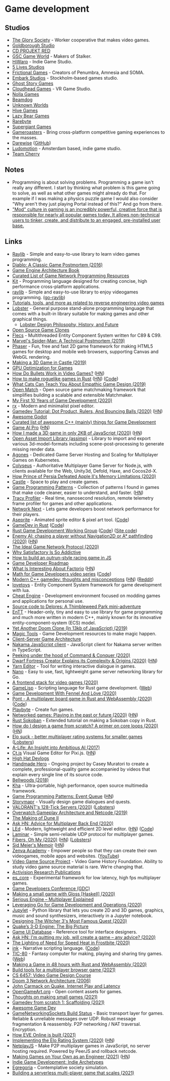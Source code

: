 # Game development

## Studios

- [The Glory Society](http://theglorysociety.com/) - Worker cooperative that makes video games.
- [Goldborough Studio](https://www.goldboroughstudio.com/)
- [CD PROJEKT RED](https://en.cdprojektred.com/)
- [GSC Game World](https://www.gsc-game.com/) - Makers of Stalker.
- [HiWarp](https://www.hiwarp.com/) - Indie Game Studio.
- [5 Lives Studios](http://5livesstudios.com/)
- [Frictional Games](https://frictionalgames.blogspot.com/) - Creators of Penumbra, Amnesia and SOMA.
- [Embark Studios](https://www.embark-studios.com/) - Stockholm-based games studio.
- [Ghost Story Games](https://www.ghoststorygames.com/)
- [Cloudhead Games](https://cloudheadgames.com/) - VR Game Studio.
- [Nolla Games](https://nollagames.com/)
- [Beamdog](https://www.beamdog.com/)
- [Unknown Worlds](https://unknownworlds.com/)
- [Hive Games](https://hivegames.io/)
- [Lazy Bear Games](http://lazybeargames.com/)
- [Rarebyte](https://www.rarebyte.com/)
- [Supergiant Games](https://www.supergiantgames.com/)
- [Gameroasters](https://www.gameroasters.com/) - Bring cross-platform competitive gaming experiences to the masses.
- [Darewise](https://www.darewise.com/) ([GitHub](https://github.com/Darewise))
- [Ludomotion](https://www.ludomotion.com/) - Amsterdam based, indie game studio.
- [Team Cherry](https://teamcherry.com.au/)

## Notes

- Programming is about solving problems. Programming a game isn't really any different. I start by thinking what problem is this game going to solve, as well as what other games might already do that. For example if I was making a physics puzzle game I would also consider "Why aren't they just playing Portal instead of this?" And go from there.
- ["Mod" culture in gaming is an incredibly powerful, creative force that is responsible for nearly all popular games today. It allows non-technical users to tinker, create, and distribute to an engaged, pre-installed user base.](https://twitter.com/cpaik/status/1270824271204532226)

## Links

- [Raylib](http://www.raylib.com) - Simple and easy-to-use library to learn video games programming.
- [Diablo: A Classic Game Postmortem (2016)](https://www.youtube.com/watch?v=VscdPA6sUkc)
- [Game Engine Architecture Book](https://www.gameenginebook.com/)
- [Curated List of Game Network Programming Resources](https://github.com/MFatihMAR/Game-Networking-Resources)
- [Kit](https://github.com/kitlang/kit) - Programming language designed for creating concise, high performance cross-platform applications.
- [raylib](https://github.com/raysan5/raylib) - Simple and easy-to-use library to enjoy videogames programming. ([go-raylib](https://github.com/chunqian/go-raylib))
- [Tutorials, tools, and more as related to reverse engineering video games](https://github.com/dsasmblr/game-hacking)
- [Lobster](http://strlen.com/lobster/) - General purpose stand-alone programming language that comes with a built-in library suitable for making games and other graphical things.
  - [Lobster Design Philosophy, History, and Future](https://htmlpreview.github.io/?https://raw.githubusercontent.com/aardappel/lobster/master/lobster/docs/philosophy.html)
- [Open Source Game Clones](https://osgameclones.com/)
- [Flecs](https://github.com/SanderMertens/flecs) - Multithreaded Entity Component System written for C89 & C99.
- [Marvel's Spider-Man: A Technical Postmortem (2019)](https://www.youtube.com/watch?v=KDhKyIZd3O8)
- [Phaser](https://github.com/photonstorm/phaser) - Fun, free and fast 2D game framework for making HTML5 games for desktop and mobile web browsers, supporting Canvas and WebGL rendering.
- [Making a 3D Game in Castle (2019)](https://medium.com/castle-archives/making-a-3d-game-in-castle-da628cb7e5e5)
- [GPU Optimization for Games](https://gist.github.com/silvesthu/505cf0cbf284bb4b971f6834b8fec93d)
- [How Do Bullets Work in Video Games?](https://www.gamasutra.com/blogs/TristanJung/20191206/355250/How_Do_Bullets_Work_in_Video_Games.php) ([HN](https://news.ycombinator.com/item?id=21859747))
- [How to make roguelike games in Rust](http://bfnightly.bracketproductions.com/rustbook/) ([HN](https://news.ycombinator.com/item?id=22020229)) ([Code](https://github.com/thebracket/rustrogueliketutorial))
- [What Cats Can Teach You About Empathic Game Design (2019)](https://www.youtube.com/watch?v=seyH_fX0vr0)
- [Open Match](https://github.com/googleforgames/open-match) - Open source game matchmaking framework that simplifies building a scalable and extensible Matchmaker.
- [My First 10 Years of Game Development (2020)](https://www.youtube.com/watch?v=egukLtEhyP0)
- [rx](https://github.com/cloudhead/rx) - Modern and minimalist pixel editor.
- [Gamedev Tutorial: Dot Product, Rulers, And Bouncing Balls (2020)](https://www.allenchou.net/2020/01/dot-product-projection-reflection/) ([HN](https://news.ycombinator.com/item?id=22102016))
- [Awesome Godot](https://github.com/Calinou/awesome-godot)
- [Curated list of awesome C++ (mainly) things for Game Development](https://github.com/Cmdu76/AwesomeCppGameDev)
- [Game AI Pro](http://www.gameaipro.com/) ([HN](https://news.ycombinator.com/item?id=22216472))
- [How I made a 3D game in only 2KB of JavaScript (2020)](http://frankforce.com/?p=7427) ([HN](https://news.ycombinator.com/item?id=22524287))
- [Open Asset Import Library (assimp)](https://github.com/assimp/assimp) - Library to import and export various 3d-model-formats including scene-post-processing to generate missing render data.
- [Agones](https://github.com/googleforgames/agones) - Dedicated Game Server Hosting and Scaling for Multiplayer Games on Kubernetes.
- [Colyseus](https://github.com/colyseus/colyseus) - Authoritative Multiplayer Game Server for Node.js, with clients available for the Web, Unity3d, Defold, Haxe, and Cocos2d-X.
- [How Prince of Persia Defeated Apple II's Memory Limitations (2020)](https://www.youtube.com/watch?v=sw0VfmXKq54)
- [Castle](https://castle.games/) - Space to play and create games.
- [Game Programming Patterns](http://gameprogrammingpatterns.com/) - Collection of patterns I found in games that make code cleaner, easier to understand, and faster. ([HN](https://news.ycombinator.com/item?id=23203699))
- [Tracy Profiler](https://github.com/wolfpld/tracy) - Real time, nanosecond resolution, remote telemetry frame profiler for games and other applications.
- [Network Next](https://www.networknext.com/) - Lets game developers boost network performance for their players.
- [Aseprite](https://www.aseprite.org/) - Animated sprite editor & pixel art tool. ([Code](https://github.com/aseprite/aseprite))
- [GameDev in Rust](https://arewegameyet.com/) ([Code](https://github.com/rust-gamedev/arewegameyet))
- [Rust Game Development Working Group](https://rust-gamedev.github.io/) ([Code](https://github.com/rust-gamedev/wg)) ([Site code](https://github.com/rust-gamedev/rust-gamedev.github.io))
- [Enemy AI: chasing a player without Navigation2D or A\* pathfinding (2020)](https://abitawake.com/news/articles/enemy-ai-chasing-a-player-without-navigation2d-or-a-star-pathfinding) ([HN](https://news.ycombinator.com/item?id=22848106))
- [The Ideal Game Network Protocol (2020)](https://paytonturnage.com/writing/ideal-game-network-protocol/)
- [Why Satisfactory Is So Addictive](https://www.youtube.com/watch?v=PV_wlU4drnM)
- [How to build an outrun-style racing game in JS](https://github.com/jakesgordon/javascript-racer)
- [Game Developer Roadmap](https://github.com/utilForever/game-developer-roadmap)
- [What Is Interesting About Factorio](http://fuseki.net/home/WhatIsInterestingAboutFactorio.html) ([HN](https://news.ycombinator.com/item?id=22931595))
- [Math for Game Developers video series](http://www.youtube.com/playlist?list=PLW3Zl3wyJwWOpdhYedlD-yCB7WQoHf-My) ([Code](https://github.com/BSVino/MathForGameDevelopers))
- [Modern C++ gamedev: thoughts and misconceptions](https://vittorioromeo.info/index/blog/gamedev_modern_cpp_thoughts.html) ([HN](https://news.ycombinator.com/item?id=23202120)) ([Reddit](https://www.reddit.com/r/cpp/comments/gkrquo/modern_c_gamedev_thoughts_misconceptions/))
- [lovetoys](https://github.com/lovetoys/lovetoys) - Entity Component System framework for game development with lua.
- [Cheat Engine](https://github.com/cheat-engine/cheat-engine) - Development environment focused on modding games and applications for personal use.
- [Source code to Delores: A Thimbleweed Park mini-adventure](https://github.com/grumpygamer/DeloresDev)
- [EnTT](https://github.com/skypjack/entt) - Header-only, tiny and easy to use library for game programming and much more written in modern C++, mainly known for its innovative entity-component-system (ECS) model.
- [Yet Another Doom Clone (In 13kb of JavaScript) (2019)](https://nicholas.carlini.com/writing/2019/javascript-doom-clone-13k.html)
- [Magic Tools](https://github.com/ellisonleao/magictools) - Game Development resources to make magic happen.
- [Client-Server Game Architecture](https://www.gabrielgambetta.com/client-server-game-architecture.html)
- [Nakama JavaScript client](https://github.com/heroiclabs/nakama-js) - JavaScript client for Nakama server written in TypeScript.
- [Peeking under the hood of Command & Conquer (2020)](http://www.hydrogen18.com/blog/peeking-under-the-hood-of-command-conquer.html)
- [Dwarf Fortress Creator Explains its Complexity & Origins (2020)](https://www.youtube.com/watch?v=VAhHkJQ3KgY) ([HN](https://news.ycombinator.com/item?id=23646395))
- [Yarn Editor](https://github.com/YarnSpinnerTool/YarnEditor) - Tool for writing interactive dialogue in games.
- [Nano](https://github.com/lonng/nano) - Easy to use, fast, lightweight game server networking library for Go.
- [A frontend stack for video games (2020)](https://increment.com/frontend/a-frontend-stack-for-video-games/)
- [GameLisp](https://github.com/fleabitdev/glsp) - Scripting language for Rust game development. ([Web](https://gamelisp.rs/))
- [Game Development With Fennel And Löve (2020)](https://beta7.io/posts/game-development-with-fennel-and-love.html)
- [Pont - A multiplayer board game in Rust and WebAssembly (2020)](https://www.mattkeeter.com/projects/pont/) ([Code](https://github.com/mkeeter/pont))
- [Playbyte](https://www.playbyte.io/) - Create fun games.
- [Networked games: Playing in the past or future (2020)](https://www.evanjones.ca/network-game-simulation.html) ([HN](https://news.ycombinator.com/item?id=23839390))
- [Rust Sokoban](https://sokoban.iolivia.me/) - Extended tutorial on making a Sokoban copy in Rust.
- [How do I design a game from scratch? A primer on core loops (2020)](https://teamavocado.co/core-loop/) ([HN](https://news.ycombinator.com/item?id=23869155))
- [Elo suck - better multiplayer rating systems for smaller games](https://medium.com/acolytefight/elo-sucks-better-multiplayer-rating-systems-for-smaller-games-8ca588ee652f) ([Lobsters](https://lobste.rs/s/tzdghs/elo_sucks_better_multiplayer_rating))
- [A-Life: An Insight into Ambitious AI (2017)](https://blackshellmedia.com/2017/08/12/a-life-an-insight-into-ambitious-ai/)
- [Ct.js](https://ctjs.rocks/) Visual Game Editor for Pixi.js. ([HN](https://news.ycombinator.com/item?id=24176655))
- [High Hat Devlogs](https://www.youtube.com/playlist?list=PL0DiuJldNGZyVFZ9KWu7GymvYMbC-N0C3)
- [Handmade Hero](https://hero.handmade.network/) - Ongoing project by Casey Muratori to create a complete, professional-quality game accompanied by videos that explain every single line of its source code.
- [Bellwoods (2018)](https://mattdesl.svbtle.com/bellwoods)
- [Kha](https://github.com/Kode/Kha) - Ultra-portable, high performance, open source multimedia framework.
- [Game Programming Patterns: Event Queue](https://gameprogrammingpatterns.com/event-queue.html) ([HN](https://news.ycombinator.com/item?id=24233229))
- [Storymapr](https://www.storymapr.com/) - Visually design game dialogues and quests.
- [VALORANT's 128-Tick Servers (2020)](https://technology.riotgames.com/news/valorants-128-tick-servers) ([Lobsters](https://lobste.rs/s/ecpsqo/valorant_s_128_tick_servers))
- [Overwatch Gameplay Architecture and Netcode (2019)](https://www.youtube.com/watch?v=W3aieHjyNvw)
- [The Making of Dune II](https://readonlymemory.vg/the-making-of-dune-ii/)
- [Ask HN: Advice for Multiplayer Back End (2020)](https://news.ycombinator.com/item?id=24512488)
- [LEd](https://deepnight.net/tools/led-2d-level-editor/) - Modern, lightweight and efficient 2D level editor. ([HN](https://news.ycombinator.com/item?id=24599269)) ([Code](https://github.com/deepnight/led))
- [Laminar](https://github.com/amethyst/laminar) - Simple semi-reliable UDP protocol for multiplayer games.
- [Fibers, Oh My (2020)](https://graphitemaster.github.io/fibers/) ([HN](https://news.ycombinator.com/item?id=24679740)) ([Lobsters](https://lobste.rs/s/2cranq/fibers_oh_my))
- [Sid Meier's Memoir](https://sidmeiersmemoir.com/) ([HN](https://news.ycombinator.com/item?id=24729402))
- [Zenva Academy](https://academy.zenva.com/) - Empower people so that they can create their own videogames, mobile apps and websites. ([YouTube](https://www.youtube.com/c/Zenva/videos))
- [Video Game Source Project](https://gamehistory.org/video-game-source-project/) - Video Game History Foundation. Ability to study video game source material is rare. We’re changing that.
- [Activision Research Publications](https://research.activision.com/publications)
- [es_core](https://github.com/TTimo/es_core) - Experimental framework for low latency, high fps multiplayer games.
- [Game Developers Conference (GDC)](https://gdconf.com/)
- [Making a small game with Gloss [Haskell] (2020)](https://herebeseaswines.net/essays/2020-11-01-making-a-small-game-with-gloss)
- [Serious Engine – Multiplayer Explained](https://staniks.github.io/articles/serious-engine-networking-analysis.html)
- [Leveraging Go for Game Development and Operations (2020)](https://technology.riotgames.com/news/leveraging-golang-game-development-and-operations)
- [Jupylet](https://github.com/nir/jupylet) - Python library that lets you create 2D and 3D games, graphics, music and sound synthesizers, interactively in a Jupyter notebook.
- [Designing The Witcher 3's Most Famous Quest (2020)](https://www.youtube.com/watch?v=5gvVp9cP8xc)
- [Quake’s 3-D Engine: The Big Picture](https://www.bluesnews.com/abrash/chap70.shtml)
- [Game UI Database](https://www.gameuidatabase.com/) - Reference tool for interface designers.
- [Ask HN: I'm quitting my job, will create a game – any advice? (2020)](https://news.ycombinator.com/item?id=25376714)
- [The Lighting of Need for Speed Heat in Frostbite (2020)](https://www.youtube.com/watch?v=K-CIiBpOI0o)
- [ink](https://www.inklestudios.com/ink/) - Narrative scripting language. ([Code](https://github.com/inkle/ink))
- [TIC-80](https://github.com/nesbox/TIC-80) - Fantasy computer for making, playing and sharing tiny games. ([Web](https://tic80.com/))
- [Making a Game in 48 hours with Rust and WebAssembly (2020)](https://ianjk.com/rust-gamejam/)
- [Build tools for a multiplayer browser game (2021)](https://jeffanddom.com/devlog/2021-01-07-how-jeff-and-dom-make-the-game/)
- [CS 6457: Video Game Design Course](https://omscs.gatech.edu/cs-6457-video-game-design)
- [Doom 3 Network Architecture (2006)](https://fabiensanglard.net/doom3_documentation/The-DOOM-III-Network-Architecture.pdf)
- [John Carmack on Quake, Internet Play and Latency](https://fabiensanglard.net/quakeSource/johnc-log.aug.htm)
- [OpenGameArt.org](https://opengameart.org/) - Open content assets for games.
- [Thoughts on making small games (2021)](https://a327ex.github.io/blog/small-games)
- [Gamedev from scratch 1: Scaffolding (2021)](https://eev.ee/blog/2021/01/26/gamedev-from-scratch-1-scaffolding/)
- [Awesome Game Dev](https://github.com/Calinou/awesome-gamedev)
- [GameNetworkingSockets Build Status](https://github.com/ValveSoftware/GameNetworkingSockets) - Basic transport layer for games. Reliable & unreliable messages over UDP. Robust message fragmentation & reassembly. P2P networking / NAT traversal. Encryption.
- [How EVE Online is built (2021)](https://www.youtube.com/watch?v=ORkE8yeSsV4)
- [Implementing the Elo Rating System (2020)](https://mattmazzola.medium.com/implementing-the-elo-rating-system-a085f178e065) ([HN](https://news.ycombinator.com/item?id=26115665))
- [NetplayJS](https://github.com/rameshvarun/netplayjs) - Make P2P multiplayer games in JavaScript, no server hosting required. Powered by PeerJS and rollback netcode.
- [Making Games on Your Own as an Engineer (2021)](https://blog.eyas.sh/2021/02/unity-for-engineers-pt11-development-process/) ([HN](https://news.ycombinator.com/item?id=26246049))
- [Indie Game Development: Indie Archetypes](https://www.derekyu.com/makegames/archetypes.html)
- [Egregoria](https://github.com/Uriopass/Egregoria) - Contemplative society simulation.
- [Building a serverless multi-player game that scales (2021)](https://aws.amazon.com/blogs/compute/building-a-serverless-multiplayer-game-that-scales/)

